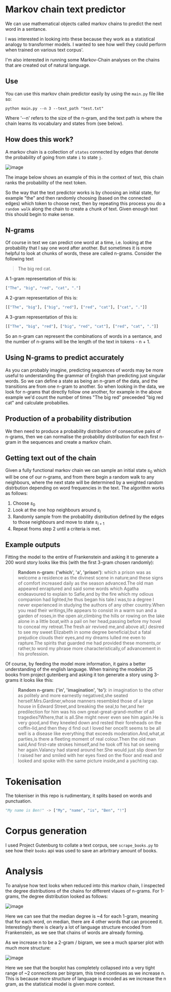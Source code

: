 # Markov chain text predictor

We can use mathematical objects called markov chains to predict the next word in a sentance. 

I was interested in looking into these because they work as a statistical analogy to transformer models. I wanted to see how well they could perform when trained on various text corpus'. 

I'm also interested in running some Markov-Chain analyses on the chains that are created out of natural language.

## Use

You can use this markov chain predictor easily by using the `main.py` file like so:

```
python main.py --n 3 --text_path "test.txt"
```

Where '--n' refers to the size of the n-gram, and the text path is where the chain learns its vocabulary and states from (see below).

## How does this work?

A markov chain is a collection of `states` connected by edges that denote the probability of going from state `i` to state `j`.

![image](markov_visual.png)

The image below shows an example of this in the context of text, this chain ranks the probability of the next token.

So the way that the text predictor works is by choosing an initial state, for example "the" and then randomly choosing (based on the connected edges) which token to choose next, then by repeating this process you do a `random walk` along the chain to create a chunk of text. Given enough text this should begin to make sense.

## N-grams

Of course in text we can predict one word at a time, i.e. looking at the probability that I say one word after another. But sometimes it is more helpful to look at chunks of words, these are called n-grams. Consider the following text

> The big red cat.

A 1-gram representation of this is:

```python
["The", "big", "red", "cat", "."]
```

A 2-gram representation of this is:

```python
[["The", "big"], ["big", "red"], ["red", "cat"], ["cat", "."]]
```

A 3-gram representation of this is:

```python
[["The", "big", "red"], ["big", "red", "cat"], ["red", "cat", "."]]
```

So an n-gram can represent the combinations of words in a sentance, and the number of n-grams will be the length of the text in tokens - n + 1.

## Using N-grams to predict accurately

As you can probably imagine, predicting sequences of words may be more useful to understanding the grammar of English than predicting just singular words. So we can define a state as being an n-gram of the data, and the transitions are from one n-gram to another. So when looking in the data, we look for n-grams that directly follow one another, for example in the above example we'd count the number of times "The big red" preceeded "big red cat" and calculate probabilies.

## Production of a probability distribution

We then need to produce a probability distribution of consecutive pairs of n-grams, then we can normalise the probability distribution for each first n-gram in the sequences and create a markov chain. 

## Getting text out of the chain

Given a fully functional markov chain  we can sample an initial state $s_0$ which will be one of our n-grams, and from there begin a random walk to any neighbours, where the next state will be determined by a weighted random distrbution depending on word frequencies in the text. The algorithm works as follows:

1. Choose $s_0$
2. Look at the one hop neighbours around $s_i$
3. Randomly sample from the probability distribution defined by the edges to those neighbours and move to state $s_{i+1}$
4. Repeat froms step 2 until a criteria is met.

## Example outputs

Fitting the model to the entire of Frankenstein and asking it to generate a 200 word story looks like this (with the first 3-gram chosen randomly):


>**Random n-gram: ('which', 'a', 'prison')**: which a prison was as welcome a residence as the divinest scene in nature;and these signs of comfort increased daily as the season advanced.The old man appeared enraptured and said some words which Agatha endeavoured to explain to Safie,and by the fire which my odious companion had lighted,he thus began his tale.I was,to a degree I never experienced in studying the authors of any other country.When you read their writings,life appears to consist in a warm sun and a garden of roses,in the open air,climbing the hills or rowing on the lake alone in a little boat,with a pail on her head,passing before my hovel to conceal my retreat.The fresh air revived me,and above all,I desired to see my sweet Elizabeth in some degree beneficial;but a fatal prejudice clouds their eyes,and my dreams lulled me even to rapture.The spirits that guarded me had provided these moments,or rather,to word my phrase more characteristically,of advancement in his profession.

Of course, by feeding the model more information, it gains a better understanding of the english language. When training the modelon 25 books from project gutenberg and asking it ton generate a story using 3-grams it looks like this: 

>**Random n-gram: ('in', 'imagination', 'to')**: in imagination to the other as politely and more earnestly negatived,she seated herself.Mrs.Gardiner,whose manners resembled those of a large house in Edward Street,and breaking the seal,to her,and her predilection for him was his own great-great-grand-mother of all tragedies?Where,that is all.She might never even see him again.He is very good,and they kneeled down and rested their foreheads on the coffin-lid,and then they d find out I loved her once!It seems to be all well is a disease like everything that exceeds moderation.And,what,at parties,is there a fleeting moment of real colour.Then the old man said,And first-rate strokes himself,and he took off his hat on seeing her again.Valancy had stared around her.She would just slip down for I raised her and smiled with her eyes fixed on the floor and read and looked and spoke with the same picture inside,and a yachting cap.

# Tokenisation

The tokeniser in this repo is rudimentary, it splits based on words and punctuation.

```py
"My name is Ben!" -> ["My", "name", "is", "Ben", "!"]
```

# Corpus generation

I used Project Gutenburg to collate a text corpus, see `scrape_books.py` to see how their `books` api was used to save an arbritrary amount of books.

# Analysis

To analyse how text looks when reduced into this markov chain, I inspected the degree distributions of the chains for different vlaues of n-grams. For 1-grams, the degree distribution looked as follows:

![image](1_gram_frankenstein_degree_distribution.png)

Here we can see that the median degree is ~4 for each 1-gram, meaning that for each word, on median, there are 4 other words that can proceed it. Interestingly there is clearly a lot of language structure encoded from Frankenstein, as we see that chains of words are already forming. 

As we increase n to be a 2-gram / bigram, we see a much sparser plot with much more structure:

![image](2_gram_frankenstein_degree_distribution.png)

Here we see that the boxplot has completely collapsed into a very tight range of ~2 connections per birgram, this trend continues as we increase n. This is because more structure of language is encoded as we increase the n gram, as the statistical model is given more context.